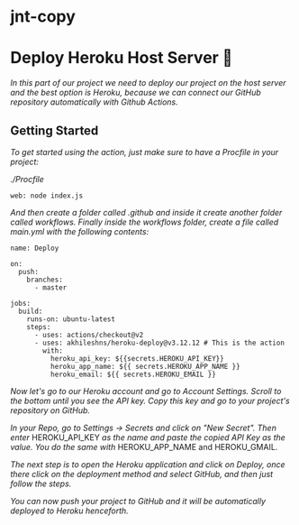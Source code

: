 # jnt-copy

# Deploy Heroku Host Server 🚀

_In this part of our project we need to deploy our project on the host server and the best option is Heroku, because we can connect our GitHub repository automatically with Github Actions._

## Getting Started

_To get started using the action, just make sure to have a Procfile in your project:_

_./Procfile_

````
web: node index.js
````

_And then create a folder called .github and inside it create another folder called workflows. Finally inside the workflows folder, create a file called main.yml with the following contents:_

````
name: Deploy

on:
  push:
    branches:
      - master

jobs:
  build:
    runs-on: ubuntu-latest
    steps:
      - uses: actions/checkout@v2
      - uses: akhileshns/heroku-deploy@v3.12.12 # This is the action
        with:
          heroku_api_key: ${{secrets.HEROKU_API_KEY}}
          heroku_app_name: ${{ secrets.HEROKU_APP_NAME }}
          heroku_email: ${{ secrets.HEROKU_EMAIL }}
````
_Now let's go to our Heroku account and go to Account Settings. Scroll to the bottom until you see the API key. Copy this key and go to your project's repository on GitHub._

_In your Repo, go to Settings -> Secrets and click on "New Secret". Then enter_ HEROKU_API_KEY _as the name and paste the copied API Key as the value. You do the same with_ HEROKU_APP_NAME and HEROKU_GMAIL.

_The next step is to open the Heroku application and click on Deploy, once there click on the deployment method and select GitHub, and then just follow the steps._

_You can now push your project to GitHub and it will be automatically deployed to Heroku henceforth._
